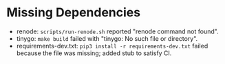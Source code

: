 # Missing Dependencies

- renode: `scripts/run-renode.sh` reported "renode command not found".
- tinygo: `make build` failed with "tinygo: No such file or directory".
- requirements-dev.txt: `pip3 install -r requirements-dev.txt` failed because the file was missing; added stub to satisfy CI.

